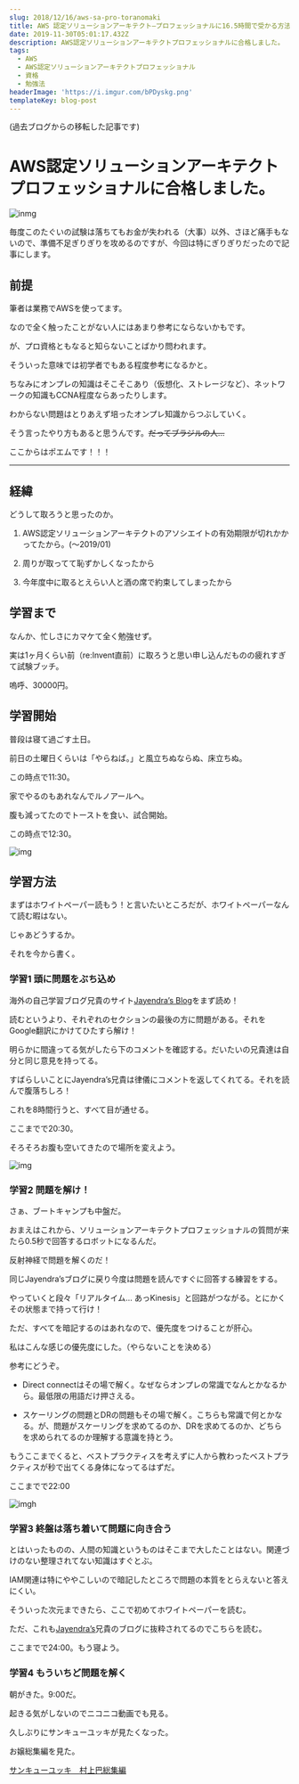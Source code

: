 ```yaml
---
slug: 2018/12/16/aws-sa-pro-toranomaki
title: AWS 認定ソリューションアーキテクト–プロフェッショナルに16.5時間で受かる方法
date: 2019-11-30T05:01:17.432Z
description: AWS認定ソリューションアーキテクトプロフェッショナルに合格しました。
tags:
  - AWS
  - AWS認定ソリューションアーキテクトプロフェッショナル
  - 資格
  - 勉強法
headerImage: 'https://i.imgur.com/bPDyskg.png'
templateKey: blog-post
---
```

(過去ブログからの移転した記事です)

# AWS認定ソリューションアーキテクトプロフェッショナルに合格しました。

![inmg](https://i.imgur.com/EHlJ0ep.png)

毎度このたぐいの試験は落ちてもお金が失われる（大事）以外、さほど痛手もないので、準備不足ぎりぎりを攻めるのですが、今回は特にぎりぎりだったので記事にします。

## 前提

筆者は業務でAWSを使ってます。

なので全く触ったことがない人にはあまり参考にならないかもです。

が、プロ資格ともなると知らないことばかり問われます。

そういった意味では初学者でもある程度参考になるかと。

ちなみにオンプレの知識はそこそこあり（仮想化、ストレージなど）、ネットワークの知識もCCNA程度ならあったりします。

わからない問題はとりあえず培ったオンプレ知識からつぶしていく。

そう言ったやり方もあると思うんです。~~だってブラジルの人…~~

ここからはポエムです！！！

***

## 経緯

どうして取ろうと思ったのか。

1. AWS認定ソリューションアーキテクトのアソシエイトの有効期限が切れかかってたから。(～2019/01)

2. 周りが取ってて恥ずかしくなったから

3. 今年度中に取るとえらい人と酒の席で約束してしまったから

## 学習まで

なんか、忙しさにカマケて全く勉強せず。

実は1ヶ月くらい前（re:Invent直前）に取ろうと思い申し込んだものの疲れすぎて試験ブッチ。

嗚呼、30000円。

## 学習開始

普段は寝て過ごす土日。

前日の土曜日くらいは「やらねば。」と風立ちぬならぬ、床立ちぬ。

この時点で11:30。

家でやるのもあれなんでルノアールへ。

腹も減ってたのでトーストを食い、試合開始。

この時点で12:30。

![img](https://i.imgur.com/n6ZlHlE.png)

## 学習方法

まずはホワイトペーパー読もう！と言いたいところだが、ホワイトペーパーなんて読む暇はない。

じゃあどうするか。

それを今から書く。

### 学習1   頭に問題をぶち込め

海外の自己学習ブログ兄貴のサイト[Jayendra’s Blog](http://jayendrapatil.com/)をまず読め！

読むというより、それぞれのセクションの最後の方に問題がある。それをGoogle翻訳にかけてひたすら解け！

明らかに間違ってる気がしたら下のコメントを確認する。だいたいの兄貴達は自分と同じ意見を持ってる。

すばらしいことにJayendra’s兄貴は律儀にコメントを返してくれてる。それを読んで腹落ちしろ！

これを8時間行うと、すべて目が通せる。

ここまでで20:30。

そろそろお腹も空いてきたので場所を変えよう。

![img](https://i.imgur.com/bPDyskg.png)

### 学習2   問題を解け！

さぁ、ブートキャンプも中盤だ。

おまえはこれから、ソリューションアーキテクトプロフェッショナルの質問が来たら0.5秒で回答するロボットになるんだ。

反射神経で問題を解くのだ！

同じJayendra’sブログに戻り今度は問題を読んですぐに回答する練習をする。

やっていくと段々「リアルタイム… あっKinesis」と回路がつながる。とにかくその状態まで持って行け！

ただ、すべてを暗記するのはあれなので、優先度をつけることが肝心。

私はこんな感じの優先度にした。（やらないことを決める）

参考にどうぞ。

- Direct connectはその場で解く。なぜならオンプレの常識でなんとかなるから。最低限の用語だけ押さえる。

- スケーリングの問題とDRの問題もその場で解く。こちらも常識で何とかなる。が、問題がスケーリングを求めてるのか、DRを求めてるのか、どちらを求められてるのか理解する意識を持とう。

もうここまでくると、ベストプラクティスを考えずに人から教わったベストプラクティスが秒で出てくる身体になってるはずだ。

ここまでで22:00

![imgh](https://i.imgur.com/jeVAAiM.png)

### 学習3   終盤は落ち着いて問題に向き合う

とはいったものの、人間の知識というものはそこまで大したことはない。関連づけのない整理されてない知識はすぐとぶ。

IAM関連は特にややこしいので暗記したところで問題の本質をとらえないと答えにくい。

そういった次元まできたら、ここで初めてホワイトペーパーを読む。

ただ、これも[Jayendra’s](http://jayendrapatil.com/)兄貴のブログに抜粋されてるのでこちらを読む。

ここまでで24:00。もう寝よう。

### 学習4   もういちど問題を解く

朝がきた。9:00だ。

起きる気がしないのでニコニコ動画でも見る。

久しぶりにサンキューユッキが見たくなった。

お嬢総集編を見た。

<script type="application/javascript" src="https://embed.nicovideo.jp/watch/sm28777068/script?w=640&h=360"></script><noscript><a href="https://www.nicovideo.jp/watch/sm28777068">サンキューユッキ　村上巴総集編</a></noscript>

